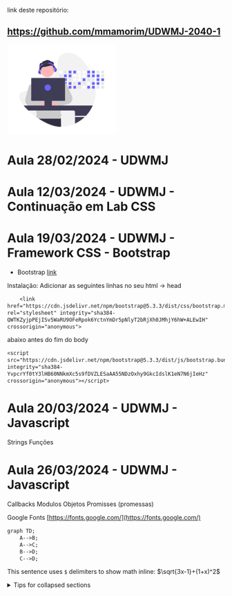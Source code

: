 link deste repositório:
## https://github.com/mmamorim/UDWMJ-2040-1

<img src="/assets/dev.png" width="50%" />

# Aula 28/02/2024 - UDWMJ
# Aula 12/03/2024 - UDWMJ - Continuação em Lab CSS
# Aula 19/03/2024 - UDWMJ - Framework CSS - Bootstrap
- Bootstrap [link](https://getbootstrap.com/)

Instalação: Adicionar as seguintes linhas no seu html -> head
~~~
    <link href="https://cdn.jsdelivr.net/npm/bootstrap@5.3.3/dist/css/bootstrap.min.css" rel="stylesheet" integrity="sha384-QWTKZyjpPEjISv5WaRU9OFeRpok6YctnYmDr5pNlyT2bRjXh0JMhjY6hW+ALEwIH" crossorigin="anonymous">
~~~

abaixo antes do fim do body
~~~
<script src="https://cdn.jsdelivr.net/npm/bootstrap@5.3.3/dist/js/bootstrap.bundle.min.js" integrity="sha384-YvpcrYf0tY3lHB60NNkmXc5s9fDVZLESaAA55NDzOxhy9GkcIdslK1eN7N6jIeHz" crossorigin="anonymous"></script>
~~~

# Aula 20/03/2024 - UDWMJ - Javascript
Strings
Funções

# Aula 26/03/2024 - UDWMJ - Javascript
Callbacks
Modulos
Objetos
Promisses (promessas)

Google Fonts [https://fonts.google.com/](https://fonts.google.com/)

```mermaid
graph TD;
    A-->B;
    A-->C;
    B-->D;
    C-->D;
```

This sentence uses `$` delimiters to show math inline:  $\sqrt{3x-1}+(1+x)^2$

<details>

<summary>Tips for collapsed sections</summary>

### You can add a header

You can add text within a collapsed section. 

You can add an image or a code block, too.

```ruby
   puts "Hello World"
```

</details>